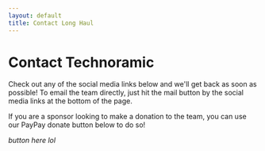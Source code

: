 ```yaml
---
layout: default
title: Contact Long Haul
---
```


# Contact Technoramic

Check out any of the social media links below and we'll get back as soon as possible! To email the team directly, just hit the mail button by the social media links at the bottom of the page.

If you are a sponsor looking to make a donation to the team, you can use our PayPay donate button below to do so!

*button here lol*

